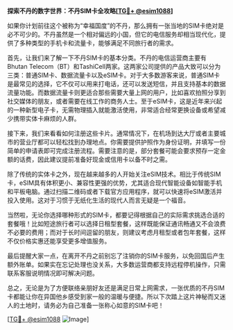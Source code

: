 **探索不丹的数字世界：不丹SIM卡全攻略[[TG💪+ @esim1088](https://t.me/s/esim1088)]**

如果你计划前往这个被称为“幸福国度”的不丹，那么拥有一张当地的SIM卡绝对是必不可少的。不丹虽然是一个相对偏远的小国，但它的电信服务却相当现代化，提供了多种类型的手机卡和流量卡，能够满足不同旅行者的需求。

首先，让我们来了解一下不丹SIM卡的基本分类。不丹的电信运营商主要有Bhutan Telecom（BT）和TashiCell两家。这两家公司提供的产品大致可以分为三类：普通SIM卡、数据流量卡以及eSIM卡。对于大多数游客来说，普通SIM卡是最常见的选择，它不仅可以用来打电话，还可以发送短信，并且支持基本的数据流量功能。而数据流量卡则更适合那些需要大量上网的用户，比如喜欢拍照分享到社交媒体的朋友，或者需要在线工作的商务人士。至于eSIM卡，这是近年来兴起的一种新型电子卡，无需物理插入就能激活使用，非常适合经常更换设备或希望减少携带实体卡麻烦的人群。

接下来，我们来看看如何注册这些卡片。通常情况下，在机场到达大厅或者主要城市的营业厅都可以轻松找到办理地点。你需要提供护照作为身份证明，并填写一份简单的申请表即可完成注册流程。需要注意的是，部分套餐可能会要求预存一定金额的话费，因此建议提前准备好现金或信用卡以备不时之需。

除了传统的实体卡之外，现在越来越多的人开始关注eSIM技术。相比于传统SIM卡，eSIM具有体积更小、兼容性更强的优势，尤其适合现代智能设备如智能手机和平板电脑。通过扫描二维码或者下载官方应用程序，就可以快速将eSIM激活并投入使用。这对于习惯于无纸化生活的现代人而言无疑是一个福音。

当然啦，无论你选择哪种形式的SIM卡，都要记得根据自己的实际需求挑选合适的套餐哦！比如短途旅行者可以选择日租型套餐，这样既能保证通讯畅通又不会浪费不必要的费用；而对于长时间逗留的朋友，则建议考虑月租型或者包年套餐，这样不仅价格实惠还能享受更多增值服务。

最后提醒大家一点，在离开不丹之前别忘了注销你的SIM卡服务，以免回国后产生额外账单。如果实在忘记处理也没关系，大多数运营商都支持远程停机操作，只需联系客服说明情况即可解决问题。

总之，无论是为了方便联络亲朋好友还是满足日常上网需求，一张优质的不丹SIM卡都能让你在异国他乡感受到家一般的温暖与便捷。所以下次踏上这片神秘而又迷人的土地时，请务必为自己准备一张称心如意的SIM卡吧！

[[TG💪+ @esim1088](https://t.me/s/esim1088) ![Image](https://i.postimg.cc/4NQfJmqS/Snipaste-2025-05-13-00-14-12.png)]